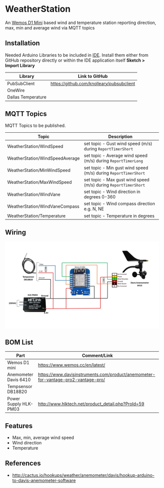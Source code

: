 # WeatherStation
An [Wemos D1 Mini](https://www.wemos.cc/en/latest/) based wind and temperature station reporting direction, max, min and average wind via MQTT topics

## Installation
Needed Arduino Libraries to be included in [IDE](https://www.arduino.cc/en/Main/Software). Install them either from GitHub repository directly or within the IDE application itself **Sketch > Import Library** 

| Library                            | Link to GitHub                                      |
| ---------------------------------- | --------------------------------------------------- |
| PubSubClient                       |  https://github.com/knolleary/pubsubclient          |      
| OneWire                            |                                                     |
| Dallas Temperature                 |                                                     |                                                     

## MQTT Topics
MQTT Topics to be published. 

| Topic                              | Description                                         |
| ---------------------------------- | --------------------------------------------------- |
| WeatherStation/WindSpeed           |  set topic - Gust wind speed (m/s) during `ReportTimerShort`      |
| WeatherStation/WindSpeedAverage    |  set topic - Average wind speed (m/s) during `ReportTimerLong`   |
| WeatherStation/MinWindSpeed        |  set topic - Min gust wind speed (m/s) during `ReportTimerShort`  |
| WeatherStation/MaxWindSpeed        |  set topic - Max gust wind speed (m/s) during `ReportTimerShort`  |
| WeatherStation/WindVane            |  set topic - Wind direction in degrees 0-360                   |
| WeatherStation/WindVaneCompass     |  set topic - Wind compass direction e.g. N, NE                 |
| WeatherStation/Temperature         |  set topic - Temperature in degrees                             |

## Wiring
<img src="https://github.com/MagnusPer/WeatherStation/blob/master/images/WeatherStation.jpg" width="800">



## BOM List
| Part                               | Comment/Link                                        |
| ---------------------------------- | --------------------------------------------------- |
|  Wemos D1 mini                     | https://www.wemos.cc/en/latest/                     |   
|  Anemometer Davis 6410             | https://www.davisinstruments.com/product/anemometer-for-vantage-pro2-vantage-pro/ |
|  Tempsensor DB18B20                |                                                     |  
|  Power Supply HLK-PM03             | http://www.hlktech.net/product_detail.php?ProId=59  |  


## Features
 - Max, min, average wind speed
 - Wind direction
 - Temperature 
 
## References
- http://cactus.io/hookups/weather/anemometer/davis/hookup-arduino-to-davis-anemometer-software 

